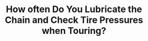---
layout: community
category: community
title: "How often Do You Lubricate the Chain and Check Tire Pressures when Touring?"
description: "How often do you lubricate your chain & check your tyre pressures?  Check tyre pressures before every ride, likewise check the condition of the chain and lube as neccessary. Every ride, what's the big deal."
isTopLevel: false
isSingleLevel: false
isArticle: false
datePublished: 2022-06-17 14:58:00 +0300
dateModified: 2022-06-17 14:58:00 +0300
published: false
---